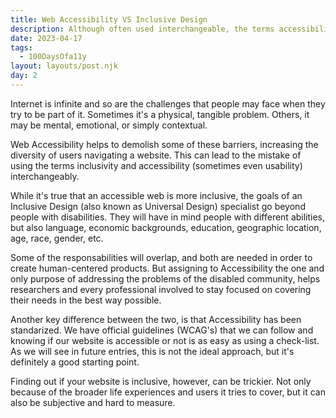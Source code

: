 ```yaml
---
title: Web Accessibility VS Inclusive Design
description: Although often used interchangeable, the terms accessibility and inclusivity refer to slightly different aspects of a web.
date: 2023-04-17
tags:
  - 100DaysOfa11y
layout: layouts/post.njk
day: 2
---
```


Internet is infinite and so are the challenges that people may face when they try to be part of it. Sometimes it's a physical, tangible problem. Others, it may be mental, emotional, or simply contextual. 

Web Accessibility helps to demolish some of these barriers, increasing the diversity of users navigating a website. This can lead to the mistake of using the terms inclusivity and accessibility (sometimes even usability) interchangeably. 

While it's true that an accessible web is more inclusive, the goals of an Inclusive Design (also known as Universal Design) specialist go beyond people with disabilities. They will have in mind people with different abilities, but also language, economic backgrounds, education, geographic location, age, race, gender, etc.

Some of the responsabilities will overlap, and both are needed in order to create human-centered products. But assigning to Accessibility the one and only purpose of addressing the problems of the disabled community, helps researchers and every professional involved to stay focused on covering their needs in the best way possible.

Another key difference between the two, is that Accessibility has been standarized. We have official guidelines (WCAG's) that we can follow and knowing if our website is accessible or not is as easy as using a check-list. As we will see in future entries, this is not the ideal approach, but it's definitely a good starting point. 

Finding out if your website is inclusive, however, can be trickier. Not only because of the broader life experiences and users it tries to cover, but it can also be subjective and hard to measure.

